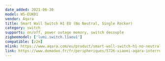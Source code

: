 ```yaml
---
date_added: 2021-06-30
model: WS-EUK01
vendor: Aqara
title: Smart Wall Switch H1 EU (No Neutral, Single Rocker)
category: switch
supports: on/off, power outage memory, switch decouple
zigbeemodel: ['lumi.switch.l1aeu1']
compatible: [z2m]
mlink: https://www.aqara.com/eu/product/smart-wall-switch-h1-no-neutral
link: https://www.domadoo.fr/fr/peripheriques/5726-xiaomi-aqara-interrupteur-mural-intelligent-h1-zigbee-30-sans-neutre-6970504214774.html
---
```

